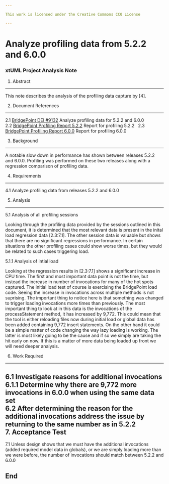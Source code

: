 ```yaml
---

This work is licensed under the Creative Commons CC0 License

---
```


# Analyze profiling data from 5.2.2 and 6.0.0
### xtUML Project Analysis Note

1. Abstract
-----------
This note describes the analysis of the profiling data capture by [4].   

2. Document References
----------------------
<a id="2.1"></a>2.1 [BridgePoint DEI #9132]() Analyze profiling data for 5.2.2 and 6.0.0   
<a id="2.2"></a>2.2 [BridgePoint Profiling Report 5.2.2]() Report for profiling 5.2.2   
<a id="2.3"></a>2.3 [BridgePoint Profiling Report 6.0.0]() Report for profiling 6.0.0    

3. Background
-------------
A notable slow down in performance has shown between releases 5.2.2 and 6.0.0.  Profiling was performed on these two releases along with a regression comparison of profiling data.   

4. Requirements
---------------
4.1 Analyze profiling data from releases 5.2.2 and 6.0.0   

5. Analysis
-----------
5.1 Analysis of all profiling sessions

Looking through the profiling data provided by the sessions outlined in this document, it is determined that the most relevant data is present in the inital load regression data [2.3:7.1].  The other session data is valuable but shows that there are no significant regressions in performance.  In certain situations the other profiling cases could show worse times, but they would be related to such cases triggering load.

5.1.1 Analysis of intial load

Looking at the regression results in [2.3:7.1] shows a significant increase in CPU time.  The first and most important data point is not the time, but instead the increase in number of invocations for many of the hot spots captured.  The initial load test of course is exercising the BridgePoint load code.  Seeing the increase in invocations across multiple methods is not suprising.  The important thing to notice here is that something was changed to trigger loading invocations more times than previously.  The most important thing to look at in this data is the invocations of the processStatement method, it has increased by 9,772.  This could mean that the tool is either reloading files now during initial load or global data has been added containing 9,772 insert statements.  On the other hand it could be a simple matter of code changing the way lazy loading is working.   The latter is most likely going to be the cause and if so we simply are taking the hit early on now.  If this is a matter of more data being loaded up front we will need deeper analysis.   

6. Work Required
----------------
6.1 Investigate reasons for additional invocations  
6.1.1 Determine why there are 9,772 more invocations in 6.0.0 when using the same data set   
6.2 After determining the reason for the additional invocations address the issue by returning to the same number as in 5.2.2   
7. Acceptance Test
------------------
7.1 Unless design shows that we must have the additional invocations (added required model data in globals), or we are simply loading more than we were before, the number of invocations should match between 5.2.2 and 6.0.0   

End
---

